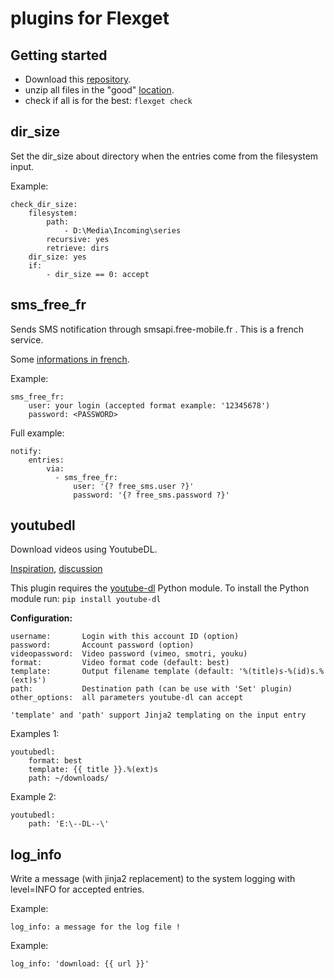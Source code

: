 # plugins for Flexget

## Getting started

- Download this [repository](https://github.com/flatgreen/flexget-plugins/archive/master.zip).
- unzip all files in the "good" [location](https://flexget.com/Plugins#third-party-plugins).
- check if all is for the best:
`flexget check`



## dir_size
Set the dir_size about directory when the entries come from the filesystem input.

Example:

```
check_dir_size:
	filesystem:
    	path:
        	- D:\Media\Incoming\series
        recursive: yes
	    retrieve: dirs
    dir_size: yes
    if:
    	- dir_size == 0: accept
````

## sms_free_fr
Sends SMS notification through smsapi.free-mobile.fr . This is a french service.

Some [informations in french](https://www.freenews.fr/freenews-edition-nationale-299/free-mobile-170/nouvelle-option-notifications-par-sms-chez-free-mobile-14817).

Example:

````
sms_free_fr:
    user: your login (accepted format example: '12345678')
    password: <PASSWORD>
````
Full example:

````
notify:
    entries:
        via:
          - sms_free_fr:
              user: '{? free_sms.user ?}'
              password: '{? free_sms.password ?}'
````

## youtubedl
Download videos using YoutubeDL.

[Inspiration](https://github.com/z00nx/flexget-plugins/blob/master/youtubedl.py), [discussion](https://github.com/Flexget/Flexget/pull/65)

This plugin requires the [youtube-dl](https://github.com/rg3/youtube-dl) Python module. To install the Python module run: `pip install youtube-dl`

**Configuration:**

````
username:       Login with this account ID (option)
password:       Account password (option)
videopassword:  Video password (vimeo, smotri, youku)
format:         Video format code (default: best)
template:       Output filename template (default: '%(title)s-%(id)s.%(ext)s')
path:           Destination path (can be use with 'Set' plugin)
other_options:  all parameters youtube-dl can accept

'template' and 'path' support Jinja2 templating on the input entry
````

Examples 1:
````
youtubedl:
    format: best
    template: {{ title }}.%(ext)s
    path: ~/downloads/
````

Example 2:
````
youtubedl:
    path: 'E:\--DL--\'
````

## log_info
Write a message (with jinja2 replacement) to the system logging with level=INFO for accepted entries.

Example:
````
log_info: a message for the log file !
````
Example:
````
log_info: 'download: {{ url }}'
````